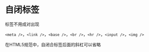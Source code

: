 # 自闭标签

标签不用成对出现

`<meta />`，`<link />`，`<base />`，`<br />`，`<hr />`，`<input />`，`<img />`

在HTML5规范中，自闭合标签后面的斜杠可以省略
